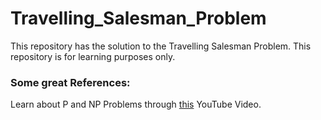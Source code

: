 # Travelling_Salesman_Problem

This repository has the solution to the Travelling Salesman Problem. This repository is for learning purposes only.

### Some great References:

Learn about P and NP Problems through [this](https://www.youtube.com/watch?v=OY41QYPI8cw) YouTube Video. 